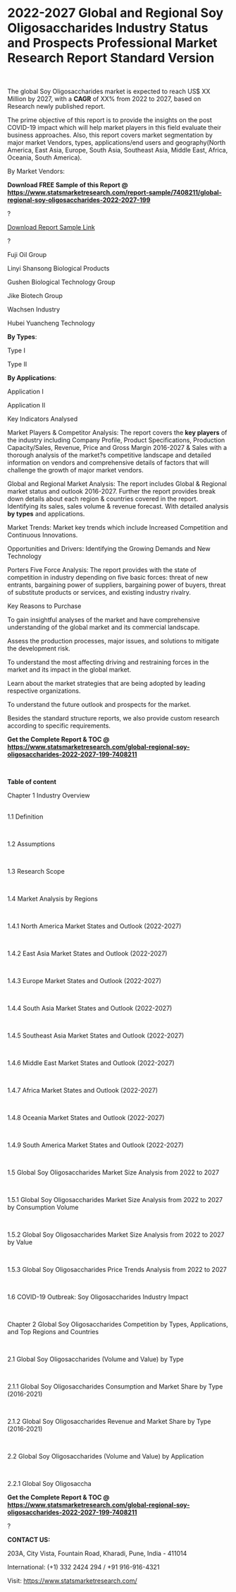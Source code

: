 <h1>2022-2027 Global and Regional Soy Oligosaccharides Industry Status and Prospects Professional Market Research Report Standard Version</h1><br/><p>The global Soy Oligosaccharides market is expected to reach US$ XX Million by 2027, with a <strong>CAGR</strong> of XX% from 2022 to 2027, based on Research newly published report.</p>
 
 
 
 <p>The prime objective of this report is to provide the insights on the post COVID-19 impact which will help market players in this field evaluate their business approaches. Also, this report covers market segmentation by major market Vendors, types, applications/end users and geography(North America, East Asia, Europe, South Asia, Southeast Asia, Middle East, Africa, Oceania, South America).</p>
 
 
 
 <p>By Market Vendors:</p>
 
 
 
 <div><b>Download FREE Sample of this Report @ <a href="https://www.statsmarketresearch.com/download-free-sample/7408211/global-regional-soy-oligosaccharides-2022-2027-199">https://www.statsmarketresearch.com/report-sample/7408211/global-regional-soy-oligosaccharides-2022-2027-199</a></b></div>
 
 
 
 <p>? </p>
 
 
 
 <p><a href="https://www.statsmarketresearch.com/download-free-sample/7408211/global-regional-soy-oligosaccharides-2022-2027-199">Download Report Sample Link</a></p>
 
 
 
 <p>? </p>
 
 
 
 <p>Fuji Oil Group</p>
 
 
 
 <p>Linyi Shansong Biological Products</p>
 
 
 
 <p>Gushen Biological Technology Group</p>
 
 
 
 <p>Jike Biotech Group</p>
 
 
 
 <p>Wachsen Industry</p>
 
 
 
 <p>Hubei Yuancheng Technology</p>
 
 
 
 <p><strong>By Types</strong>:</p>
 
 
 
 <p>Type I</p>
 
 
 
 <p>Type II</p>
 
 
 
 <p><strong><strong>By Applications</strong></strong>:</p>
 
 
 
 <p>Application I</p>
 
 
 
 <p>Application II</p>
 
 
 
 <p>Key Indicators Analysed</p>
 
 
 
 <p>Market Players & Competitor Analysis: The report covers the <strong>key players</strong> of the industry including Company Profile, Product Specifications, Production Capacity/Sales, Revenue, Price and Gross Margin 2016-2027 & Sales with a thorough analysis of the market?s competitive landscape and detailed information on vendors and comprehensive details of factors that will challenge the growth of major market vendors.</p>
 
 
 
 <p>Global and Regional Market Analysis: The report includes Global & Regional market status and outlook 2016-2027. Further the report provides break down details about each region & countries covered in the report. Identifying its sales, sales volume & revenue forecast. With detailed analysis <strong>by types</strong> and applications.</p>
 
 
 
 <p>Market Trends: Market key trends which include Increased Competition and Continuous Innovations.</p>
 
 
 
 <p>Opportunities and Drivers: Identifying the Growing Demands and New Technology</p>
 
 
 
 <p>Porters Five Force Analysis: The report provides with the state of competition in industry depending on five basic forces: threat of new entrants, bargaining power of suppliers, bargaining power of buyers, threat of substitute products or services, and existing industry rivalry.</p>
 
 
 
 <p>Key Reasons to Purchase</p>
 
 
 
 <p>To gain insightful analyses of the market and have comprehensive understanding of the global market and its commercial landscape.</p>
 
 
 
 <p>Assess the production processes, major issues, and solutions to mitigate the development risk.</p>
 
 
 
 <p>To understand the most affecting driving and restraining forces in the market and its impact in the global market.</p>
 
 
 
 <p>Learn about the market strategies that are being adopted by leading respective organizations.</p>
 
 
 
 <p>To understand the future outlook and prospects for the market.</p>
 
 
 
 <p>Besides the standard structure reports, we also provide custom research according to specific requirements.</p>
 
 
 
 <div><b>Get the Complete Report & TOC @ <a href="https://www.statsmarketresearch.com/global-regional-soy-oligosaccharides-2022-2027-199-7408211">https://www.statsmarketresearch.com/global-regional-soy-oligosaccharides-2022-2027-199-7408211</a></b></div>
 
 
 
 <p><br />
 
 <b>Table of content</b></p>
 
 
 
 <p>Chapter 1 Industry Overview<br />
 
 <br />
 
 1.1 Definition<br />
 
 <br />
 
 1.2 Assumptions<br />
 
 <br />
 
 1.3 Research Scope<br />
 
 <br />
 
 1.4 Market Analysis by Regions<br />
 
 <br />
 
 1.4.1 North America Market States and Outlook (2022-2027)<br />
 
 <br />
 
 1.4.2 East Asia Market States and Outlook (2022-2027)<br />
 
 <br />
 
 1.4.3 Europe Market States and Outlook (2022-2027)<br />
 
 <br />
 
 1.4.4 South Asia Market States and Outlook (2022-2027)<br />
 
 <br />
 
 1.4.5 Southeast Asia Market States and Outlook (2022-2027)<br />
 
 <br />
 
 1.4.6 Middle East Market States and Outlook (2022-2027)<br />
 
 <br />
 
 1.4.7 Africa Market States and Outlook (2022-2027)<br />
 
 <br />
 
 1.4.8 Oceania Market States and Outlook (2022-2027)<br />
 
 <br />
 
 1.4.9 South America Market States and Outlook (2022-2027)<br />
 
 <br />
 
 1.5 Global Soy Oligosaccharides Market Size Analysis from 2022 to 2027<br />
 
 <br />
 
 1.5.1 Global Soy Oligosaccharides Market Size Analysis from 2022 to 2027 by Consumption Volume<br />
 
 <br />
 
 1.5.2 Global Soy Oligosaccharides Market Size Analysis from 2022 to 2027 by Value<br />
 
 <br />
 
 1.5.3 Global Soy Oligosaccharides Price Trends Analysis from 2022 to 2027<br />
 
 <br />
 
 1.6 COVID-19 Outbreak: Soy Oligosaccharides Industry Impact<br />
 
 <br />
 
 Chapter 2 Global Soy Oligosaccharides Competition by Types, Applications, and Top Regions and Countries<br />
 
 <br />
 
 2.1 Global Soy Oligosaccharides (Volume and Value) by Type<br />
 
 <br />
 
 2.1.1 Global Soy Oligosaccharides Consumption and Market Share by Type (2016-2021)<br />
 
 <br />
 
 2.1.2 Global Soy Oligosaccharides Revenue and Market Share by Type (2016-2021)<br />
 
 <br />
 
 2.2 Global Soy Oligosaccharides (Volume and Value) by Application<br />
 
 <br />
 
 2.2.1 Global Soy Oligosaccha</p>
 
 
 
 <div><b>Get the Complete Report & TOC @ <a href="https://www.statsmarketresearch.com/global-regional-soy-oligosaccharides-2022-2027-199-7408211">https://www.statsmarketresearch.com/global-regional-soy-oligosaccharides-2022-2027-199-7408211</a></b></div>
 
 
 
 <p>? </p>
 
 
 
 <p><b>CONTACT US:</b><br />
 
 203A, City Vista, Fountain Road, Kharadi, Pune, India - 411014<br />
 
 International: (+1) 332 2424 294 / +91 916-916-4321<br />
 
 Visit: <a href="https://www.statsmarketresearch.com/">https://www.statsmarketresearch.com/</a></p>